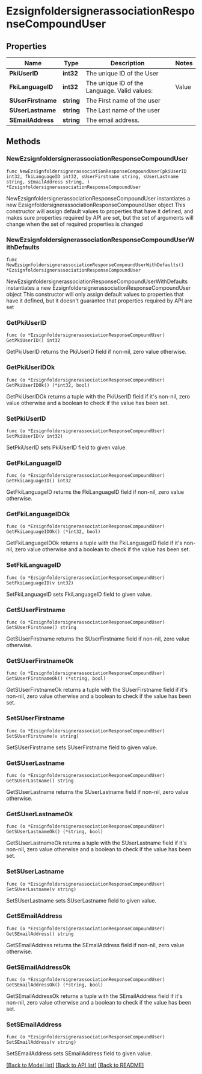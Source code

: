 # EzsignfoldersignerassociationResponseCompoundUser

## Properties

Name | Type | Description | Notes
------------ | ------------- | ------------- | -------------
**PkiUserID** | **int32** | The unique ID of the User | 
**FkiLanguageID** | **int32** | The unique ID of the Language.  Valid values:  |Value|Description| |-|-| |1|French| |2|English| | 
**SUserFirstname** | **string** | The First name of the user | 
**SUserLastname** | **string** | The Last name of the user | 
**SEmailAddress** | **string** | The email address. | 

## Methods

### NewEzsignfoldersignerassociationResponseCompoundUser

`func NewEzsignfoldersignerassociationResponseCompoundUser(pkiUserID int32, fkiLanguageID int32, sUserFirstname string, sUserLastname string, sEmailAddress string, ) *EzsignfoldersignerassociationResponseCompoundUser`

NewEzsignfoldersignerassociationResponseCompoundUser instantiates a new EzsignfoldersignerassociationResponseCompoundUser object
This constructor will assign default values to properties that have it defined,
and makes sure properties required by API are set, but the set of arguments
will change when the set of required properties is changed

### NewEzsignfoldersignerassociationResponseCompoundUserWithDefaults

`func NewEzsignfoldersignerassociationResponseCompoundUserWithDefaults() *EzsignfoldersignerassociationResponseCompoundUser`

NewEzsignfoldersignerassociationResponseCompoundUserWithDefaults instantiates a new EzsignfoldersignerassociationResponseCompoundUser object
This constructor will only assign default values to properties that have it defined,
but it doesn't guarantee that properties required by API are set

### GetPkiUserID

`func (o *EzsignfoldersignerassociationResponseCompoundUser) GetPkiUserID() int32`

GetPkiUserID returns the PkiUserID field if non-nil, zero value otherwise.

### GetPkiUserIDOk

`func (o *EzsignfoldersignerassociationResponseCompoundUser) GetPkiUserIDOk() (*int32, bool)`

GetPkiUserIDOk returns a tuple with the PkiUserID field if it's non-nil, zero value otherwise
and a boolean to check if the value has been set.

### SetPkiUserID

`func (o *EzsignfoldersignerassociationResponseCompoundUser) SetPkiUserID(v int32)`

SetPkiUserID sets PkiUserID field to given value.


### GetFkiLanguageID

`func (o *EzsignfoldersignerassociationResponseCompoundUser) GetFkiLanguageID() int32`

GetFkiLanguageID returns the FkiLanguageID field if non-nil, zero value otherwise.

### GetFkiLanguageIDOk

`func (o *EzsignfoldersignerassociationResponseCompoundUser) GetFkiLanguageIDOk() (*int32, bool)`

GetFkiLanguageIDOk returns a tuple with the FkiLanguageID field if it's non-nil, zero value otherwise
and a boolean to check if the value has been set.

### SetFkiLanguageID

`func (o *EzsignfoldersignerassociationResponseCompoundUser) SetFkiLanguageID(v int32)`

SetFkiLanguageID sets FkiLanguageID field to given value.


### GetSUserFirstname

`func (o *EzsignfoldersignerassociationResponseCompoundUser) GetSUserFirstname() string`

GetSUserFirstname returns the SUserFirstname field if non-nil, zero value otherwise.

### GetSUserFirstnameOk

`func (o *EzsignfoldersignerassociationResponseCompoundUser) GetSUserFirstnameOk() (*string, bool)`

GetSUserFirstnameOk returns a tuple with the SUserFirstname field if it's non-nil, zero value otherwise
and a boolean to check if the value has been set.

### SetSUserFirstname

`func (o *EzsignfoldersignerassociationResponseCompoundUser) SetSUserFirstname(v string)`

SetSUserFirstname sets SUserFirstname field to given value.


### GetSUserLastname

`func (o *EzsignfoldersignerassociationResponseCompoundUser) GetSUserLastname() string`

GetSUserLastname returns the SUserLastname field if non-nil, zero value otherwise.

### GetSUserLastnameOk

`func (o *EzsignfoldersignerassociationResponseCompoundUser) GetSUserLastnameOk() (*string, bool)`

GetSUserLastnameOk returns a tuple with the SUserLastname field if it's non-nil, zero value otherwise
and a boolean to check if the value has been set.

### SetSUserLastname

`func (o *EzsignfoldersignerassociationResponseCompoundUser) SetSUserLastname(v string)`

SetSUserLastname sets SUserLastname field to given value.


### GetSEmailAddress

`func (o *EzsignfoldersignerassociationResponseCompoundUser) GetSEmailAddress() string`

GetSEmailAddress returns the SEmailAddress field if non-nil, zero value otherwise.

### GetSEmailAddressOk

`func (o *EzsignfoldersignerassociationResponseCompoundUser) GetSEmailAddressOk() (*string, bool)`

GetSEmailAddressOk returns a tuple with the SEmailAddress field if it's non-nil, zero value otherwise
and a boolean to check if the value has been set.

### SetSEmailAddress

`func (o *EzsignfoldersignerassociationResponseCompoundUser) SetSEmailAddress(v string)`

SetSEmailAddress sets SEmailAddress field to given value.



[[Back to Model list]](../README.md#documentation-for-models) [[Back to API list]](../README.md#documentation-for-api-endpoints) [[Back to README]](../README.md)


